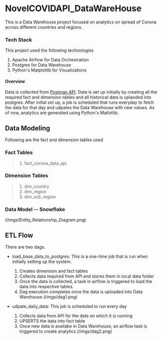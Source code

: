 # NovelCOVIDAPI_DataWareHouse
This is a Data Warehouse project focused on analytics on spread of Corona across different countries and regions.

### Tech Stack
This project used the following technologies
  1. Apache Airflow for Data Orchestration
  2. Postgres for Data Warehouse
  3. Python's Matplotlib for Visualizations
  
#### Overview
Data is collected from [Postman API](https://documenter.getpostman.com/view/11144369/Szf6Z9B3?version=latest). Data is set up initially by creating all the
required fact and dimension tables and all historical data is uplaoded into postgres. 
After initial set up, a job is scheduled that runs everyday to fetch the data for that day and udpates the Data Warehouse with new values.
As of now, analytics are generated using Python's Matlotlib.


## Data Modeling
Following are the fact and dimension tables used
### Fact Tables
  >1. fact_corona_data_api
### Dimension Tables  
  >1. dim_country
  >2. dim_region
  >3. dim_sub_region
### Data Model -- Snowflake
(/imgs/Entity_Relationship_Diagram.png)
## ETL Flow
There are two dags.
* load_base_data_to_postgres: This is a one-time job that is run when initially setting up the system.
  1. Creates dimension and fact tables
  2. Collects data required from API and stores them in local data folder
  3. Once the data is collected, a task in airflow is triggered to load the data into respective tables.
  4. Dag execution completes once the data is uploaded into Data Warehouse
(/imgs/dag1.png)
  
* udpate_daily_data: This job is scheduled to run every day
  1. Collects data from API for the date on which it is running
  2. UPSERTS the data into fact table
  3. Once new data is availabe in Data Warehouse, an airflow task is triggered to create analytics
(/imgs/dag2.png)  
